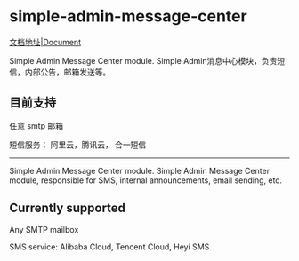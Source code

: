 # simple-admin-message-center

[文档地址|Document](https://doc.ryansu.tech/zh/guide/official-comp/message_center.html)

Simple Admin Message Center module. Simple Admin消息中心模块，负责短信，内部公告，邮箱发送等。

## 目前支持

任意 smtp 邮箱

短信服务： 阿里云，腾讯云， 合一短信

---

Simple Admin Message Center module. Simple Admin Message Center module, responsible for SMS, internal announcements, email sending, etc.

## Currently supported

Any SMTP mailbox

SMS service: Alibaba Cloud, Tencent Cloud, Heyi SMS